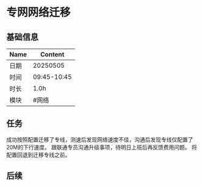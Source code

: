 # 专网网络迁移

## 基础信息

| Name | Content     |
| ---- | ----------- |
| 日期 | 20250505    |
| 时间 | 09:45-10:45 |
| 时长 | 1.0h        |
| 模块 | #网络       |

## 任务

成功按照配置迁移了专线，测速后发现网络速度不佳，沟通后发现专线仅配置了20M的下行速度。
跟联通专员沟通升级事项，待明日上班后再反馈费用问题。
将配置回退到迁移专线之前。

## 后续
